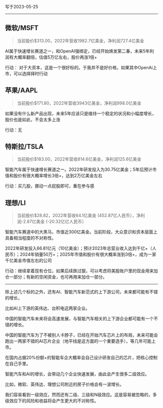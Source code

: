 写于2023-05-25

-----


微软/MSFT
----

>当前股价$313.00，2022年营收1982.7亿美金，净利润727.4亿美金

AI属于快速增长赛道之一，和OpenAI强绑定，已经开始焕发第二春，未来5年利润有大概率翻倍，估值5万亿左右，股价再涨1倍+

行动： 对于大资本，这是一个很好标的。于我并不是好价格，如果其中OpenAi上市，可以选择择时行动

苹果/AAPL
----

>当前股价$171.80，2022年营收3943亿美金，净利润998.0亿美金

如果没有什么新产品出现，未来5年应该只是维持一个稳定的状况和小幅度增长，股价也是如此，不会太多上涨

行动：无


特斯拉/TSLA
----
>当前股价$183.00，2022年营收814.6亿美金，净利润125.6亿美金

智能汽车属于快速增长赛道之一。2022年研发投入为30.75亿美金；5年后预计市值和股价有很大概率增长3倍+，达到2万亿美金左右

行动：买几股，挪动一点屁股即可，重在参与感


理想/LI
----
>当前股价$28.82，2022年营收64.1亿美金 (452.87亿人民币），净利润-2.87亿美金 (-20.32亿亿人民币）

智能汽车赛道中的大黑马，市值近300亿美金。当前阶段，大众意识和资本层面上具备相当程度的不对称性。

2022年研发投入66.81亿元（10亿美金）；预计2023年总营业收入达到千亿+（人民币）；2024年销量50万+；2025年市值和股价有很大概率涨到3倍+，成为一家千亿美金市值左右的公司

行动：继续拿着现有仓位，如果后续跌过狠，可以考虑将美股账户里的现金用来加仓一部分；有新的空闲资金，也可再用来加仓一部分。

----
除上述几个标的之外，还有AI、智能汽车新范式的上下游公司，未来都可能有不错的增长，

比如AI上下游的英伟达、台积电这两家企业。

中国的智能汽车未来将会高速发展，与智能汽车相关的上下游企业都可能有一个不错的增长。

中国的智能汽车为了不被别人卡脖子，已经在开始汽车芯片上的布局，未来可能会跑出一两家不错的AI芯片企业（地平线是这方面的一个重要选手），等几年可能上市。

在国内占据20%份额+的智能车企大概率会自己设计研发自己的芯片，把核心控制在自己手里。

智能汽车和AI的增长，会带动几个企业快速发展，由此会产生很多二级效应。

比如，微软、英伟达、理想公司附近的房子价格会有一波增长。

我们容易看到一级效应，然而还有二级、三级和N级效应。这是容易被忽略的，多级效应下的风险和收益将会产生更大的不对称性。

